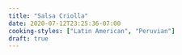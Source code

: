 ```yaml
---
title: "Salsa Criolla"
date: 2020-07-12T23:25:36-07:00
cooking-styles: ["Latin American", "Peruvian"]
draft: true
---
```


